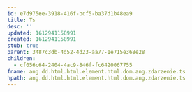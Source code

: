 ```yaml
---
id: e7d975ee-3918-416f-bcf5-ba37d1b48ea9
title: Ts
desc: ''
updated: 1612941158991
created: 1612941158991
stub: true
parent: 3487c3db-4d52-4d23-aa77-1e715e368e28
children:
  - cf056c64-2404-4ac9-846f-fc6420067755
fname: ang.dd.html.html.element.html.dom.ang.zdarzenie.ts
hpath: ang.dd.html.html.element.html.dom.ang.zdarzenie.ts
---
```



